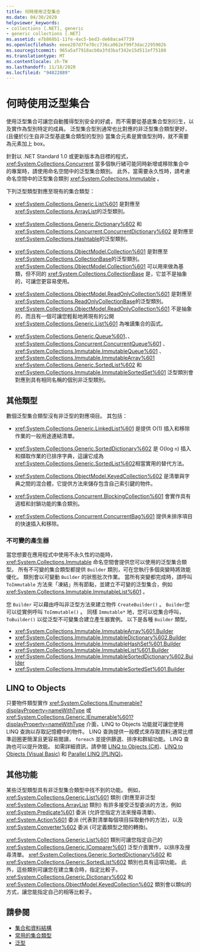```yaml
---
title: 何時使用泛型集合
ms.date: 04/30/2020
helpviewer_keywords:
- collections [.NET], generic
- generic collections [.NET]
ms.assetid: e7b868b1-11fe-4ac5-bed3-de68aca47739
ms.openlocfilehash: eeee207d7fe70cc736ca962ef99f3dac2295902b
ms.sourcegitcommit: 965a5af7918acb0a3fd3baf342e15d511ef75188
ms.translationtype: MT
ms.contentlocale: zh-TW
ms.lasthandoff: 11/18/2020
ms.locfileid: "94822889"
---
```

# <a name="when-to-use-generic-collections"></a>何時使用泛型集合

使用泛型集合可讓您自動獲得型別安全的好處，而不需要從基底集合型別衍生，以及實作為型別特定的成員。 泛型集合型別通常也比對應的非泛型集合類型更好， (且優於衍生自非泛型基底集合類型的型別) 當集合元素是實值型別時，就不需要為元素加上 box。

針對以 .NET Standard 1.0 或更新版本為目標的程式， <xref:System.Collections.Concurrent> 當多個執行緒可能同時新增或移除集合中的專案時，請使用命名空間中的泛型集合類別。 此外，當需要永久性時，請考慮命名空間中的泛型集合類別 <xref:System.Collections.Immutable> 。

下列泛型類型對應至現有的集合類型：

- <xref:System.Collections.Generic.List%601> 是對應至 <xref:System.Collections.ArrayList>的泛型類別。

- <xref:System.Collections.Generic.Dictionary%602> 和 <xref:System.Collections.Concurrent.ConcurrentDictionary%602> 是對應至 <xref:System.Collections.Hashtable>的泛型類別。

- <xref:System.Collections.ObjectModel.Collection%601> 是對應至 <xref:System.Collections.CollectionBase>的泛型類別。 <xref:System.Collections.ObjectModel.Collection%601> 可以用來做為基類，但不同的 <xref:System.Collections.CollectionBase> 是，它並不是抽象的，可讓您更容易使用。

- <xref:System.Collections.ObjectModel.ReadOnlyCollection%601> 是對應至 <xref:System.Collections.ReadOnlyCollectionBase>的泛型類別。 <xref:System.Collections.ObjectModel.ReadOnlyCollection%601> 不是抽象的，而且有一個可讓您輕鬆地將現有的公開 <xref:System.Collections.Generic.List%601> 為唯讀集合的函式。

- <xref:System.Collections.Generic.Queue%601>、、 <xref:System.Collections.Concurrent.ConcurrentQueue%601> 、 <xref:System.Collections.Immutable.ImmutableQueue%601> 、 <xref:System.Collections.Immutable.ImmutableArray%601> <xref:System.Collections.Generic.SortedList%602> 和 <xref:System.Collections.Immutable.ImmutableSortedSet%601> 泛型類別會對應到具有相同名稱的個別非泛型類別。

## <a name="additional-types"></a>其他類型

數個泛型集合類型沒有非泛型的對應項目。 其包括：

- <xref:System.Collections.Generic.LinkedList%601> 是提供 O(1) 插入和移除作業的一般用途連結清單。

- <xref:System.Collections.Generic.SortedDictionary%602> 是 O(log `n`) 插入和擷取作業的已排序字典，這讓它成為 <xref:System.Collections.Generic.SortedList%602>相當實用的替代方法。

- <xref:System.Collections.ObjectModel.KeyedCollection%602> 是清單與字典之間的混合體，它提供方法來儲存包含自己索引鍵的物件。

- <xref:System.Collections.Concurrent.BlockingCollection%601> 會實作具有週框和封鎖功能的集合類別。

- <xref:System.Collections.Concurrent.ConcurrentBag%601> 提供未排序項目的快速插入和移除。

### <a name="immutable-builders"></a>不可變的產生器

當您想要在應用程式中使用不永久性的功能時， <xref:System.Collections.Immutable> 命名空間會提供您可以使用的泛型集合類型。 所有不可變的集合類型都提供 `Builder` 類別，可在您執行多個突變時將效能優化。 類別會以可變動 `Builder` 的狀態批次作業。 當所有突變都完成時，請呼叫 `ToImmutable` 方法來「凍結」所有節點，並建立不可變的泛型集合，例如 <xref:System.Collections.Immutable.ImmutableList%601> 。

您 `Builder` 可以藉由呼叫非泛型方法來建立物件 `CreateBuilder()` 。 `Builder`您可以從實例呼叫 `ToImmutable()` 。 同樣 `Immutable*` 地，您可以從集合呼叫， `ToBuilder()` 以從泛型不可變集合建立產生器實例。 以下是各種 `Builder` 類型。

- <xref:System.Collections.Immutable.ImmutableArray%601.Builder>
- <xref:System.Collections.Immutable.ImmutableDictionary%602.Builder>
- <xref:System.Collections.Immutable.ImmutableHashSet%601.Builder>
- <xref:System.Collections.Immutable.ImmutableList%601.Builder>
- <xref:System.Collections.Immutable.ImmutableSortedDictionary%602.Builder>
- <xref:System.Collections.Immutable.ImmutableSortedSet%601.Builder>

## <a name="linq-to-objects"></a>LINQ to Objects

只要物件類型實作 <xref:System.Collections.IEnumerable?displayProperty=nameWithType> 或 <xref:System.Collections.Generic.IEnumerable%601?displayProperty=nameWithType> 介面，LINQ to Objects 功能就可讓您使用 LINQ 查詢以存取記憶體中的物件。 LINQ 查詢提供一般模式來存取資料;通常比標準迴圈更簡潔且更容易閱讀， `foreach` 並提供篩選、排序和群組功能。 LINQ 查詢也可以提升效能。 如需詳細資訊，請參閱 [LINQ to Objects (C#)](../../csharp/programming-guide/concepts/linq/linq-to-objects.md)、[LINQ to Objects (Visual Basic)](../../visual-basic/programming-guide/concepts/linq/linq-to-objects.md) 和 [Parallel LINQ (PLINQ)](../parallel-programming/introduction-to-plinq.md)。

## <a name="additional-functionality"></a>其他功能
某些泛型類型具有非泛型集合類型中找不到的功能。 例如， <xref:System.Collections.Generic.List%601> 類別 (對應至非泛型 <xref:System.Collections.ArrayList> 類別) 有許多接受泛型委派的方法，例如 <xref:System.Predicate%601> 委派 (允許您指定方法來搜尋清單)、 <xref:System.Action%601> 委派 (代表對清單每個項目採取動作的方法)，以及 <xref:System.Converter%602> 委派 (可定義類型之間的轉換)。

<xref:System.Collections.Generic.List%601> 類別可讓您指定自己的 <xref:System.Collections.Generic.IComparer%601> 泛型介面實作，以排序及搜尋清單。 <xref:System.Collections.Generic.SortedDictionary%602> 和 <xref:System.Collections.Generic.SortedList%602> 類別也具有這項功能。 此外，這些類別可讓您在建立集合時，指定比較子。 <xref:System.Collections.Generic.Dictionary%602> 和 <xref:System.Collections.ObjectModel.KeyedCollection%602> 類別會以類似的方式，讓您能指定自己的相等比較子。

## <a name="see-also"></a>請參閱

- [集合和資料結構](index.md)
- [常用的集合類型](commonly-used-collection-types.md)
- [泛型](../generics/index.md)
